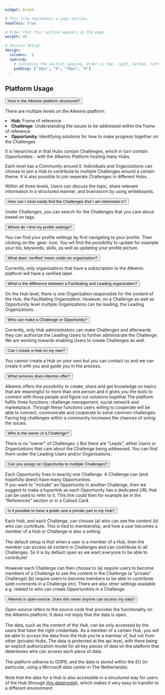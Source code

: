 ```yaml
---
widget: blank

# This file represents a page section.
headless: true

# Order that this section appears on the page.
weight: 40

# Section design
design:
  columns: '1'
  spacing:
    # Customize the section spacing. Order is top, right, bottom, left.
    padding: ["20px", "0", "70px", "0"]
---
```

<h2 class="pb-2 font-weight-bold"> Platform Usage </h2>


<!-- Title of collapisble -->
<button type="button" class="collapsible" data-toggle="collapse" data-target="#platform-structured">How is the Alkemio platform structured?
</button>
<!-- Content of collapisible -->
<div id="platform-structured" class="collapse">
  <div class="content">
    <p>There are multiple levels on the Alkemio platform:
    <li><b>Hub</b>: Frame of reference</li>
    <li><b>Challenge</b>: Understanding the issues to be addressed within the frame of reference</li>
    <li><b>Opportunity</b>: Identifying solutions for how to make progress together on the Challenges</li> 
    </p>
    <p>It is hierarchical in that Hubs contain Challenges, which in turn contain Opportunities - with the Alkemio Platform hosting many Hubs.</p>
    <p>Each level has a Community around it. Individuals and Organizations can choose to join a Hub to contribute to multiple Challenges around a certain theme. It is also possible to join seperate Challenges in different Hubs.</p>
    <p>Within all three levels, Users can discuss the topic, share relevant information in a structured manner, and brainstorm by using whiteboards.</p>
  </div>
</div>

<!-- Title of collapisble -->
<button type="button" class="collapsible" data-toggle="collapse" data-target="#platform-challenges" id="platformchallenges">How can I most easily find the Challenges that I am interested in?
</button>
<!-- Content of collapisible -->
<div id="platform-challenges" class="collapse">
  <div class="content">
    <p>Under Challenges, you can search for the Challenges that you care about based on tags.
  </p>
  </div>
</div>

<!-- Title of collapisble -->
<button type="button" class="collapsible" data-toggle="collapse" data-target="#platform-profile-settings">Where do I find my profile settings?
</button>
<!-- Content of collapisible -->
<div id="platform-profile-settings" class="collapse">
  <div class="content">
    <p>You can find your profile settings by first navigating to your profile. Then clicking on the :gear: icon. You wil find the possibility to update for example your bio, keywords, skills, as well as updating your profile picture.
  </p>
  </div>
</div>

<!-- Title of collapisble -->
<button type="button" id="org-verified" class="collapsible" data-toggle="collapse" data-target="#platform-organization-verified">What does ‘verified’ mean under an organization?
</button>
<!-- Content of collapisible -->
<div id="platform-organization-verified" class="collapse">
  <div class="content">
    <p>Currently, only organizations that have a subscription to the Alkemio platform will have a verified label.
  </p>
  </div>
</div>

<!-- Title of collapisble -->
<button type="button" id="platform-facilitate" class="collapsible" data-toggle="collapse" data-target="#platform-facilitating">What is the difference between a Facilitating and Leading organization?
</button>
<!-- Content of collapisible -->
<div id="platform-facilitating" class="collapse">
  <div class="content">
    <p>On the Hub level, there is one Organization responsible for the content of the Hub, the Facilitating Organization. However, on a Challenge as well as Opportunity level multiple Organizations can be leading, the Leading Organizations.
  </p>
  </div>
</div>

<!-- Title of collapisble -->
<button type="button" id="make-challenge" class="collapsible" data-toggle="collapse" data-target="#platform-make-challenge">Who can make a Challenge or Opportunity?
</button>
<!-- Content of collapisible -->
<div id="platform-make-challenge" class="collapse">
  <div class="content">
    <p>Currently, only Hub administrators can make Challenges and afterwards they can authorize the Leading Users to further administrate the Challenge. We are working towards enabling Users to create Challenges as well.
  </p>
  </div>
</div>

<!-- Title of collapisble -->
<button type="button" class="collapsible" data-toggle="collapse" data-target="#platformownhub" id="platformownhub">Can I create a Hub on my own?
</button>
<!-- Content of collapisible -->
<div id="platformownhub" class="collapse">
  <div class="content">
    <p>You cannot create a Hub on your own but you can contact us and we can create it with you and guide you in the process.
  </p>
  </div>
</div>

<!-- Title of collapisble -->
<button type="button" class="collapsible" data-toggle="collapse" data-target="#platform-services">What services does Alkemio offer?
</button>
<!-- Content of collapisible -->
<div id="platform-services" class="collapse">
  <div class="content">
    <p>Alkemio offers the possibility to create, share and get knowledge on topics that are meaningful to more than one person and it gives you the tools to connect with those people and figure out solutions together.The platform fulfils three functions: challenge management, social network and marketplace. Through these functions users willing to cooperate will be able to connect, coomunicate and cooperate to solve common challenges. Facing big challenges within a community increases the chances of solvig the issues.
  </p>
  </div>
</div>

<!-- Title of collapisble -->
<button type="button" class="collapsible" data-toggle="collapse" data-target="#challenge-owner" id="challengeowner">Who is the owner of a Challenge?
</button>
<!-- Content of collapisible -->
<div id="challenge-owner" class="collapse">
  <div class="content">
    <p>There is no "owner" of Challenges :) But there are "Leads", either Users or Organizations that care about the Challenge being addressed. You can find them under the Leading Users and/or Organizations.
  </p>
  </div>
</div>

<!-- Title of collapisble -->
<button type="button" class="collapsible" data-toggle="collapse" data-target="#challenge-opportunity" id="challengeopportunity">Can you assign an Opportunity to multiple Challenges?
</button>
<!-- Content of collapisible -->
<div id="challenge-opportunity" class="collapse">
  <div class="content">
    <p>Each Opportunity lives in exactly one Challenge. A Challenge can (and hopefully does!) have many Opportunities. <br/> If you want to "include" an Opportunity in another Challenge, then we suggest to make a hyperlink as each Opportunity has a dedicated URL that can be used to refer to it. This link could then for example be in the “References” section or in a Callout Card.  
  </p>
  </div>
</div>

<!-- Title of collapisble -->
<button type="button" class="collapsible" data-toggle="collapse" data-target="#challenge-visibility" id="challengevisibility">Is it possible to have a public and a private part in my Hub?
</button>
<!-- Content of collapisible -->
<div id="challenge-visibility" class="collapse">
  <div class="content">
    <p>Each Hub, and each Challenge, can choose (a) who can see the content (b) who can contribute. This is tied to membership, and how a user becomes a member of a Hub or Challenge is also a setting. <br/> <br/> The default setup is that when a user is a member of a Hub, then the member can access all content in Challenges and can contribute to all Challenges. So it is by default open as we want everyone to be able to contribute! <br/> <br/> However each Challenge can then choose to (a) require users to become members of a Challenge to see the content in the Challenge (a "private" Challenge) (b) require users to become members to be able to contribute (add comments in a Challenge etc). There are also other settings available e.g. related to who can create Opportunities in a Challenge. 
  </p>
  </div>
</div>

<!-- Title of collapisble -->
<button type="button" class="collapsible" data-toggle="collapse" data-target="#open-source-data" id="opensourcedata">Alkemio is open-source. Does this mean anyone can access my data?
</button>
<!-- Content of collapisible -->
<div id="open-source-data" class="collapse">
  <div class="content">
    <p>Open-source refers to the source code that provides the functionality on the Alkemio platform. It does not imply that the data is open. <br/> <br/> The data, such as the content of the Hub, can be only accessed by the users that have the right credentials. As a member of a certain Hub, you will be able to access the data from the Hub you’re a member of, but not from other (private) Hubs. The data is protected at the api level, with there being an explicit authorization model for all key pieces of data on the platform that determines who can access each piece of data. <br/> <br/> The platform adheres to GDPR, and the data is stored within the EU (in particular, using a Microsoft data center in The Netherlands). <br/> <br/> Note that the data for a Hub is also accessible in a structured way for users of the Hub (through <a href="https://github.com/alkem-io/alkemio/blob/develop/docs/images/design-logical-data-model.png" target="_blank">this datamodel</a>), which makes it very easy to transfer to a different environment. 
  </p>
  </div>
</div>
